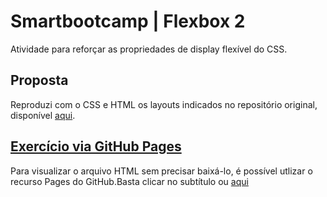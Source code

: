 # Smartbootcamp | Flexbox 2
Atividade para reforçar as propriedades de display flexível do CSS. 

## Proposta
Reproduzi com o CSS e HTML os layouts indicados no repositório original, disponível [aqui](https://github.com/SPTech-Atividades-de-PI/flex-box-atividade-02).

## [Exercício via GitHub Pages](https://kai-nix.github.io/smartbootcamp-flexbox02/index.html)
Para visualizar o arquivo HTML sem precisar baixá-lo, é possível utlizar o recurso Pages do GitHub.Basta clicar no subtítulo ou [aqui](https://kai-nix.github.io/smartbootcamp-flexbox02/index.html)
